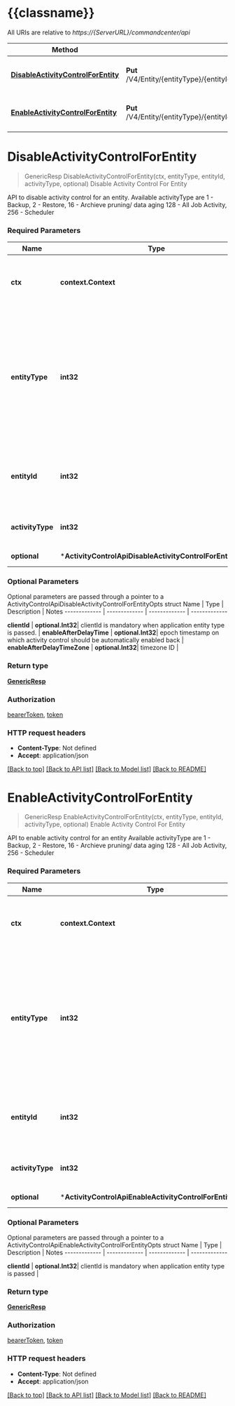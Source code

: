 # {{classname}}

All URIs are relative to *https://{ServerURL}/commandcenter/api*

Method | HTTP request | Description
------------- | ------------- | -------------
[**DisableActivityControlForEntity**](ActivityControlApi.md#DisableActivityControlForEntity) | **Put** /V4/Entity/{entityType}/{entityId}/ActivityControl/{activityType}/Action/Disable | Disable Activity Control For Entity
[**EnableActivityControlForEntity**](ActivityControlApi.md#EnableActivityControlForEntity) | **Put** /V4/Entity/{entityType}/{entityId}/ActivityControl/{activityType}/Action/Enable | Enable Activity Control For Entity

# **DisableActivityControlForEntity**
> GenericResp DisableActivityControlForEntity(ctx, entityType, entityId, activityType, optional)
Disable Activity Control For Entity

API to disable activity control for an entity. Available activityType are 1 - Backup, 2 - Restore, 16 - Archieve pruning/ data aging 128 - All Job Activity, 256 - Scheduler

### Required Parameters

Name | Type | Description  | Notes
------------- | ------------- | ------------- | -------------
 **ctx** | **context.Context** | context for authentication, logging, cancellation, deadlines, tracing, etc.
  **entityType** | **int32**| Entity type to enable activity control like subclient, instance, server, server group. Available entityType are 3 - server 4 - Application type 5 - instance 7 - subclient 28 - server group | 
  **entityId** | **int32**| Entity Id to disable activity control like subclient, instance, server, server group. | 
  **activityType** | **int32**| denotes the activity type being considered. | 
 **optional** | ***ActivityControlApiDisableActivityControlForEntityOpts** | optional parameters | nil if no parameters

### Optional Parameters
Optional parameters are passed through a pointer to a ActivityControlApiDisableActivityControlForEntityOpts struct
Name | Type | Description  | Notes
------------- | ------------- | ------------- | -------------



 **clientId** | **optional.Int32**| clientId is mandatory when application entity type is passed. | 
 **enableAfterDelayTime** | **optional.Int32**| epoch timestamp on which activity control should be automatically enabled back | 
 **enableAfterDelayTimeZone** | **optional.Int32**| timezone ID | 

### Return type

[**GenericResp**](GenericResp.md)

### Authorization

[bearerToken](../README.md#bearerToken), [token](../README.md#token)

### HTTP request headers

 - **Content-Type**: Not defined
 - **Accept**: application/json

[[Back to top]](#) [[Back to API list]](../README.md#documentation-for-api-endpoints) [[Back to Model list]](../README.md#documentation-for-models) [[Back to README]](../README.md)

# **EnableActivityControlForEntity**
> GenericResp EnableActivityControlForEntity(ctx, entityType, entityId, activityType, optional)
Enable Activity Control For Entity

API to enable activity control for an entity Available activityType are 1 - Backup, 2 - Restore, 16 - Archieve pruning/ data aging 128 - All Job Activity, 256 - Scheduler

### Required Parameters

Name | Type | Description  | Notes
------------- | ------------- | ------------- | -------------
 **ctx** | **context.Context** | context for authentication, logging, cancellation, deadlines, tracing, etc.
  **entityType** | **int32**| Entity type to enable activity control like subclient, instance, server, server group. Available entityType are 3 - server 4 - Application type 5 - instance 7 - subclient 28 - server group | 
  **entityId** | **int32**| Entity Id to enable activity control like subclient, instance, server, server group. | 
  **activityType** | **int32**| denotes the activity type being considered | 
 **optional** | ***ActivityControlApiEnableActivityControlForEntityOpts** | optional parameters | nil if no parameters

### Optional Parameters
Optional parameters are passed through a pointer to a ActivityControlApiEnableActivityControlForEntityOpts struct
Name | Type | Description  | Notes
------------- | ------------- | ------------- | -------------



 **clientId** | **optional.Int32**| clientId is mandatory when application entity type is passed | 

### Return type

[**GenericResp**](GenericResp.md)

### Authorization

[bearerToken](../README.md#bearerToken), [token](../README.md#token)

### HTTP request headers

 - **Content-Type**: Not defined
 - **Accept**: application/json

[[Back to top]](#) [[Back to API list]](../README.md#documentation-for-api-endpoints) [[Back to Model list]](../README.md#documentation-for-models) [[Back to README]](../README.md)

